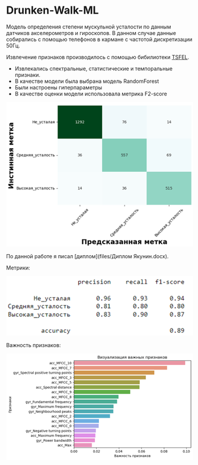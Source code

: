 # Drunken-Walk-ML

Модель определения степени мускульной усталости по данным датчиков акселерометров
и гироскопов. В данном случае данные собирались с помощью телефонов в кармане 
с частотой дискретизации 50Гц. 

Извлечение признаков производилось с помощью бибилиотеки 
[TSFEL](https://tsfel.readthedocs.io/en/latest/). 
- Извлекались спектральные, 
статистические и темпоральные признаки. 
- В качестве модели была выбрана модель RandomForest
- Были настроены гиперпараметры 
- В качестве оценки модели использовала метрика F2-score


![ris1.png](files%2Fris1.png)

По данной работе я писал [диплом](files/Диплом Якунин.docx). 

Метрики: 

![ris2.png](files%2Fris2.png)

Важность признаков: 

![ris3.png](files%2Fris3.png)

